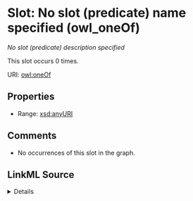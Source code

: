 

# Slot: No slot (predicate) name specified (owl_oneOf)


_No slot (predicate) description specified_






This slot occurs 0 times.


URI: [owl:oneOf](http://www.w3.org/2002/07/owl#oneOf)



<!-- no inheritance hierarchy -->








## Properties

* Range: [xsd:anyURI](http://www.w3.org/2001/XMLSchema#anyURI)





## Comments

* No occurrences of this slot in the graph.



## LinkML Source

<details>

```yaml
name: owl_oneOf
annotations:
  count:
    tag: count
    value: 0
description: No slot (predicate) description specified
title: No slot (predicate) name specified
comments:
- No occurrences of this slot in the graph.
from_schema: fio-kg
rank: 1000
domain: owl_oneOf
slot_uri: owl:oneOf
alias: owl_oneOf
range: uri

```
</details>
